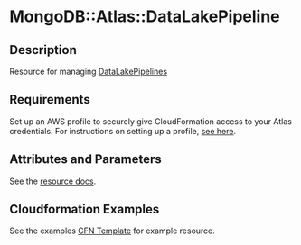 # MongoDB::Atlas::DataLakePipeline


## Description
Resource for managing [DataLakePipelines](https://www.mongodb.com/docs/atlas/reference/api-resources-spec/v2/#tag/Data-Lake-Pipelines/operation/createPipeline)
## Requirements

Set up an AWS profile to securely give CloudFormation access to your Atlas credentials.
For instructions on setting up a profile, [see here](/README.md#mongodb-atlas-api-keys-credential-management).

## Attributes and Parameters

See the [resource docs](docs/README.md).

## Cloudformation Examples

See the examples [CFN Template](/examples/data-lake-pipeline/datalakepipeline.json) for example resource.
